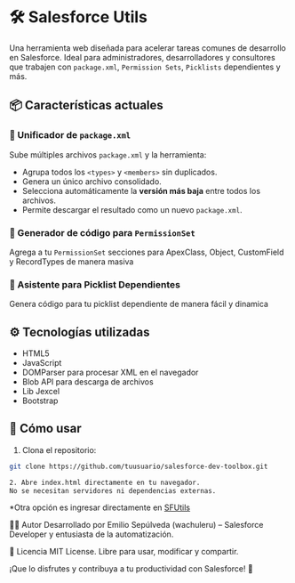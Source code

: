 ﻿# 🛠️ Salesforce Utils

Una herramienta web diseñada para acelerar tareas comunes de desarrollo en Salesforce. Ideal para administradores, desarrolladores y consultores que trabajen con `package.xml`, `Permission Sets`, `Picklists` dependientes y más.

## 📦 Características actuales

### 🔁 Unificador de `package.xml`
Sube múltiples archivos `package.xml` y la herramienta:
- Agrupa todos los `<types>` y `<members>` sin duplicados.
- Genera un único archivo consolidado.
- Selecciona automáticamente la **versión más baja** entre todos los archivos.
- Permite descargar el resultado como un nuevo `package.xml`.

### 🧩 Generador de código para `PermissionSet`
Agrega a tu `PermissionSet` secciones para ApexClass, Object, CustomField y RecordTypes de manera masiva

### 🔄 Asistente para Picklist Dependientes
Genera código para tu picklist dependiente de manera fácil y dinamica

## ⚙️ Tecnologías utilizadas
- HTML5
- JavaScript
- DOMParser para procesar XML en el navegador
- Blob API para descarga de archivos
- Lib Jexcel
- Bootstrap


## 🚀 Cómo usar

1. Clona el repositorio:

```bash
git clone https://github.com/tuusuario/salesforce-dev-toolbox.git

2. Abre index.html directamente en tu navegador.
No se necesitan servidores ni dependencias externas.
```
*Otra opción es ingresar directamente en [SFUtils](https://wachuleru.github.io/SFutils)

🧑‍💻 Autor
Desarrollado por Emilio Sepúlveda (wachuleru) – Salesforce Developer y entusiasta de la automatización.

📄 Licencia
MIT License. Libre para usar, modificar y compartir.

¡Que lo disfrutes y contribuya a tu productividad con Salesforce! 🚀
